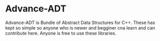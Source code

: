 # Advance-ADT
Advance-ADT is Bundle of Abstract Data Structures for C++. These has kept so simple so anyone who is newer and begginer cna learn and can contribute here. Anyone is free to use these libraries.
